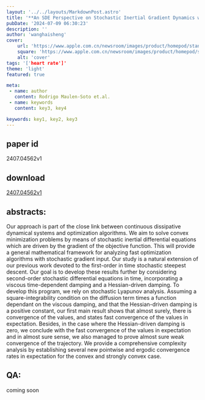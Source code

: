 ```yaml
---
layout: '../../layouts/MarkdownPost.astro'
title: '**An SDE Perspective on Stochastic Inertial Gradient Dynamics with Time-Dependent Viscosity and Geometric Damping**'
pubDate: '2024-07-09 06:30:23'
description: ''
author: 'wanghaisheng'
cover:
    url: 'https://www.apple.com.cn/newsroom/images/product/homepod/standard/Apple-HomePod-hero-230118_big.jpg.large_2x.jpg'
    square: 'https://www.apple.com.cn/newsroom/images/product/homepod/standard/Apple-HomePod-hero-230118_big.jpg.large_2x.jpg'
    alt: 'cover'
tags: '['heart rate']' 
theme: 'light'
featured: true

meta:
 - name: author
   content: Rodrigo Maulen-Soto et.al.
 - name: keywords
   content: key3, key4

keywords: key1, key2, key3
---
```


## paper id
2407.04562v1
## download
[2407.04562v1](http://arxiv.org/abs/2407.04562v1)
## abstracts:
Our approach is part of the close link between continuous dissipative dynamical systems and optimization algorithms. We aim to solve convex minimization problems by means of stochastic inertial differential equations which are driven by the gradient of the objective function. This will provide a general mathematical framework for analyzing fast optimization algorithms with stochastic gradient input. Our study is a natural extension of our previous work devoted to the first-order in time stochastic steepest descent. Our goal is to develop these results further by considering second-order stochastic differential equations in time, incorporating a viscous time-dependent damping and a Hessian-driven damping. To develop this program, we rely on stochastic Lyapunov analysis. Assuming a square-integrability condition on the diffusion term times a function dependant on the viscous damping, and that the Hessian-driven damping is a positive constant, our first main result shows that almost surely, there is convergence of the values, and states fast convergence of the values in expectation. Besides, in the case where the Hessian-driven damping is zero, we conclude with the fast convergence of the values in expectation and in almost sure sense, we also managed to prove almost sure weak convergence of the trajectory. We provide a comprehensive complexity analysis by establishing several new pointwise and ergodic convergence rates in expectation for the convex and strongly convex case.
## QA:
coming soon
